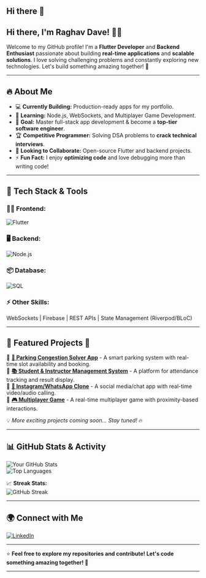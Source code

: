 ## Hi there 👋

<!--
**Neutrino-18/Neutrino-18** is a ✨ _special_ ✨ repository because its `README.md` (this file) appears on your GitHub profile.

Here are some ideas to get you started:

- 🔭 I’m currently working on ...
- 🌱 I’m currently learning ...
- 👯 I’m looking to collaborate on ...
- 🤔 I’m looking for help with ...
- 💬 Ask me about ...
- 📫 How to reach me: ...
- 😄 Pronouns: ...
- ⚡ Fun fact: ...
-->
## Hi there, I'm Raghav Dave! 👋🚀

Welcome to my GitHub profile! I'm a **Flutter Developer** and **Backend Enthusiast** passionate about building **real-time applications** and **scalable solutions**. I love solving challenging problems and constantly exploring new technologies. Let's build something amazing together! 🚀

---

## 🔥 About Me
- 💻 **Currently Building:** Production-ready apps for my portfolio.
- 🌱 **Learning:** Node.js, WebSockets, and Multiplayer Game Development.
- 🎯 **Goal:** Master full-stack app development & become a **top-tier software engineer**.
- 🏆 **Competitive Programmer:** Solving DSA problems to **crack technical interviews**.
- 🤝 **Looking to Collaborate:** Open-source Flutter and backend projects.
- ⚡ **Fun Fact:** I enjoy **optimizing code** and love debugging more than writing code!

---

## 🚀 Tech Stack & Tools

### **👨‍💻 Frontend:**
![Flutter](https://img.shields.io/badge/Flutter-02569B?style=for-the-badge&logo=flutter&logoColor=white)

### **🖥️ Backend:**
![Node.js](https://img.shields.io/badge/Node.js-339933?style=for-the-badge&logo=nodedotjs&logoColor=white)

### **📦 Database:**
![SQL](https://img.shields.io/badge/SQL-4479A1?style=for-the-badge&logo=database&logoColor=white)

### **⚡ Other Skills:**
WebSockets | Firebase | REST APIs | State Management (Riverpod/BLoC)

---

## 📌 Featured Projects 🚀

🔹 **[🚗 Parking Congestion Solver App](#)** - A smart parking system with real-time slot availability and booking.  
🔹 **[📚 Student & Instructor Management System](#)** - A platform for attendance tracking and result display.  
🔹 **[📸 Instagram/WhatsApp Clone](#)** - A social media/chat app with real-time video/audio calling.  
🔹 **[🎮 Multiplayer Game](#)** - A real-time multiplayer game with proximity-based interactions.  

💡 *More exciting projects coming soon... Stay tuned!* 🔥

---

## 📊 GitHub Stats & Activity

![Your GitHub Stats](https://github-readme-stats.vercel.app/api?username=Neutrino-18&show_icons=true&theme=tokyonight)  
![Top Languages](https://github-readme-stats.vercel.app/api/top-langs/?username=Neutrino-18&layout=compact&theme=tokyonight)

📈 **Streak Stats:**  
![GitHub Streak](https://github-readme-streak-stats.herokuapp.com/?user=Neutrino-18&theme=tokyonight)

---

## 🌍 Connect with Me

[![LinkedIn](https://img.shields.io/badge/LinkedIn-0077B5?style=for-the-badge&logo=linkedin&logoColor=white)](www.linkedin.com/in/raghav-dave-27087225b)  

---

⭐️ **Feel free to explore my repositories and contribute! Let's code something amazing together! 🚀**

---
